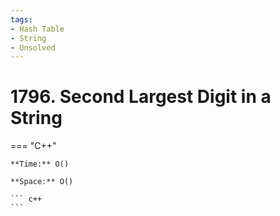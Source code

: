 ```yaml
---
tags:
- Hash Table
- String
- Unsolved
---
```



# 1796. Second Largest Digit in a String

=== "C++"

    **Time:** O()

    **Space:** O()

    ``` c++
    ```